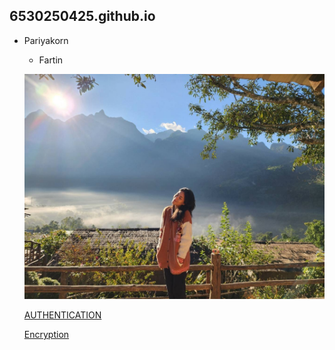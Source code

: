 ## 6530250425.github.io

- Pariyakorn
  - Fartin

  ![alt text](IMG_8647.jpeg)
  
  [AUTHENTICATION](authentication)

  [Encryption](encryption)
  
  
